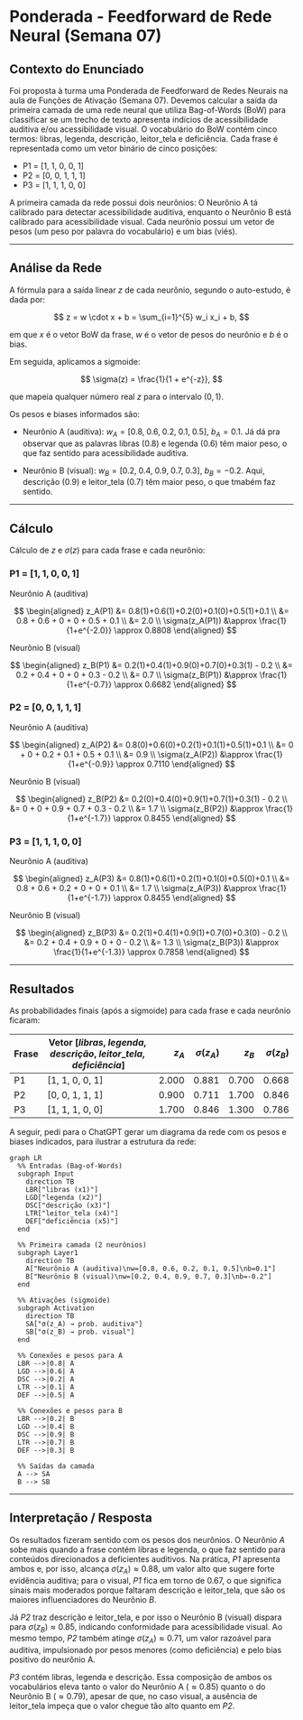 # Ponderada - Feedforward de Rede Neural (Semana 07)

## Contexto do Enunciado

Foi proposta à turma uma Ponderada de Feedforward de Redes Neurais na aula de Funções de Ativação (Semana 07). Devemos calcular a saída da primeira camada de uma rede neural que utiliza Bag-of-Words (BoW) para classificar se um trecho de texto apresenta indícios de acessibilidade auditiva e/ou acessibilidade visual. O vocabulário do BoW contém cinco termos: libras, legenda, descrição, leitor\_tela e deficiência. Cada frase é representada como um vetor binário de cinco posições:

* P1 = \[1, 1, 0, 0, 1]
* P2 = \[0, 0, 1, 1, 1]
* P3 = \[1, 1, 1, 0, 0]

A primeira camada da rede possui dois neurônios: O Neurônio A tá calibrado para detectar acessibilidade auditiva, enquanto o Neurônio B está calibrado para acessibilidade visual. Cada neurônio possui um vetor de pesos (um peso por palavra do vocabulário) e um bias (viés).

---

## Análise da Rede
A fórmula para a saída linear $z$ de cada neurônio, segundo o auto-estudo, é dada por:

$$
z = w \cdot x + b = \sum_{i=1}^{5} w_i x_i + b,
$$

em que $x$ é o vetor BoW da frase, $w$ é o vetor de pesos do neurônio e $b$ é o bias.

Em seguida, aplicamos a sigmoide:

$$
\sigma(z) = \frac{1}{1 + e^{-z}},
$$

que mapeia qualquer número real $z$ para o intervalo $(0,1)$.

Os pesos e biases informados são:

* Neurônio A (auditiva): $w_A = [0.8,\; 0.6,\; 0.2,\; 0.1,\; 0.5]$, $b_A = 0.1$.
  Já dá pra observar que as palavras libras (0.8) e legenda (0.6) têm maior peso, o que faz sentido para acessibilidade auditiva.

* Neurônio B (visual): $w_B = [0.2,\; 0.4,\; 0.9,\; 0.7,\; 0.3]$, $b_B = -0.2$.
  Aqui, descrição (0.9) e leitor\_tela (0.7) têm maior peso, o que tmabém faz sentido.

---

## Cálculo

Cálculo de $z$ e $\sigma(z)$ para cada frase e cada neurônio:

### P1 = $[1, 1, 0, 0, 1]$

Neurônio A (auditiva)

$$
\begin{aligned}
z_A(P1) &= 0.8(1)+0.6(1)+0.2(0)+0.1(0)+0.5(1)+0.1 \\
        &= 0.8 + 0.6 + 0 + 0 + 0.5 + 0.1 \\
        &= 2.0 \\
\sigma(z_A(P1)) &\approx \frac{1}{1+e^{-2.0}} \approx 0.8808
\end{aligned}
$$

Neurônio B (visual)

$$
\begin{aligned}
z_B(P1) &= 0.2(1)+0.4(1)+0.9(0)+0.7(0)+0.3(1) - 0.2 \\
        &= 0.2 + 0.4 + 0 + 0 + 0.3 - 0.2 \\
        &= 0.7 \\
\sigma(z_B(P1)) &\approx \frac{1}{1+e^{-0.7}} \approx 0.6682
\end{aligned}
$$

### P2 = $[0, 0, 1, 1, 1]$

Neurônio A (auditiva)

$$
\begin{aligned}
z_A(P2) &= 0.8(0)+0.6(0)+0.2(1)+0.1(1)+0.5(1)+0.1 \\
        &= 0 + 0 + 0.2 + 0.1 + 0.5 + 0.1 \\
        &= 0.9 \\
\sigma(z_A(P2)) &\approx \frac{1}{1+e^{-0.9}} \approx 0.7110
\end{aligned}
$$

Neurônio B (visual)

$$
\begin{aligned}
z_B(P2) &= 0.2(0)+0.4(0)+0.9(1)+0.7(1)+0.3(1) - 0.2 \\
        &= 0 + 0 + 0.9 + 0.7 + 0.3 - 0.2 \\
        &= 1.7 \\
\sigma(z_B(P2)) &\approx \frac{1}{1+e^{-1.7}} \approx 0.8455
\end{aligned}
$$

### P3 = $[1, 1, 1, 0, 0]$

Neurônio A (auditiva)

$$
\begin{aligned}
z_A(P3) &= 0.8(1)+0.6(1)+0.2(1)+0.1(0)+0.5(0)+0.1 \\
        &= 0.8 + 0.6 + 0.2 + 0 + 0 + 0.1 \\
        &= 1.7 \\
\sigma(z_A(P3)) &\approx \frac{1}{1+e^{-1.7}} \approx 0.8455
\end{aligned}
$$

Neurônio B (visual)

$$
\begin{aligned}
z_B(P3) &= 0.2(1)+0.4(1)+0.9(1)+0.7(0)+0.3(0) - 0.2 \\
        &= 0.2 + 0.4 + 0.9 + 0 + 0 - 0.2 \\
        &= 1.3 \\
\sigma(z_B(P3)) &\approx \frac{1}{1+e^{-1.3}} \approx 0.7858
\end{aligned}
$$

---

## Resultados

As probabilidades finais (após a sigmoide) para cada frase e cada neurônio ficaram:

| Frase  | Vetor $[libras,\;legenda,\;descrição,\;leitor\_tela,\;deficiência]$ | $z_A$ | $\sigma(z_A)$ | $z_B$ | $\sigma(z_B)$ |
| ------ | ------------------------------------------------------------------- | ----: | ------------: | ----: | ------------: |
| P1 | \[1, 1, 0, 0, 1]                                                    | 2.000 |     0.881 | 0.700 |     0.668 |
| P2 | \[0, 0, 1, 1, 1]                                                    | 0.900 |     0.711 | 1.700 |     0.846 |
| P3 | \[1, 1, 1, 0, 0]                                                    | 1.700 |     0.846 | 1.300 |     0.786 |


A seguir, pedi para o ChatGPT gerar um diagrama da rede com os pesos e biases indicados, para ilustrar a estrutura da rede:

```mermaid
graph LR
  %% Entradas (Bag-of-Words)
  subgraph Input
    direction TB
    LBR["libras (x1)"]
    LGD["legenda (x2)"]
    DSC["descrição (x3)"]
    LTR["leitor_tela (x4)"]
    DEF["deficiência (x5)"]
  end

  %% Primeira camada (2 neurônios)
  subgraph Layer1
    direction TB
    A["Neurônio A (auditiva)\nw=[0.8, 0.6, 0.2, 0.1, 0.5]\nb=0.1"]
    B["Neurônio B (visual)\nw=[0.2, 0.4, 0.9, 0.7, 0.3]\nb=-0.2"]
  end

  %% Ativações (sigmoide)
  subgraph Activation
    direction TB
    SA["σ(z_A) → prob. auditiva"]
    SB["σ(z_B) → prob. visual"]
  end

  %% Conexões e pesos para A
  LBR -->|0.8| A
  LGD -->|0.6| A
  DSC -->|0.2| A
  LTR -->|0.1| A
  DEF -->|0.5| A

  %% Conexões e pesos para B
  LBR -->|0.2| B
  LGD -->|0.4| B
  DSC -->|0.9| B
  LTR -->|0.7| B
  DEF -->|0.3| B

  %% Saídas da camada
  A --> SA
  B --> SB
```

---

## Interpretação / Resposta

 Os resultados fizeram sentido com os pesos dos neurônios. O Neurônio *A* sobe mais quando a frase contém libras e legenda, o que faz sentido para conteúdos direcionados a deficientes auditivos. Na prática, *P1* apresenta ambos e, por isso, alcança $\sigma(z_A)\approx 0.88$, um valor alto que sugere forte evidência auditiva; para o visual, *P1* fica em torno de 0.67, o que significa sinais mais moderados porque faltaram descrição e leitor\_tela, que são os maiores influenciadores do Neurônio *B*.

Já *P2* traz descrição e leitor\_tela, e por isso o Neurônio B (visual) dispara para $\sigma(z_B)\approx 0.85$, indicando conformidade para acessibilidade visual. Ao mesmo tempo, *P2* também atinge $\sigma(z_A)\approx 0.71$, um valor razoável para auditiva, impulsionado por pesos menores (como deficiência) e pelo bias positivo do neurônio A.

*P3* contém libras, legenda e descrição. Essa composição de ambos os vocabulários eleva tanto o valor do Neurônio A ($\approx 0.85$) quanto o do Neurônio B ($\approx 0.79$), apesar de que, no caso visual, a ausência de leitor\_tela impeça que o valor chegue tão alto quanto em *P2*.